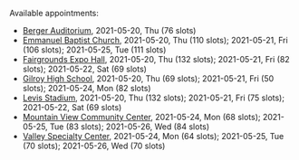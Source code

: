 Available appointments:

* [Berger Auditorium](https://schedulecare.sccgov.org/mychartprd/SignupAndSchedule/EmbeddedSchedule?id=132694&vt=1277&dept=101064003), 2021-05-20, Thu (76 slots)
* [Emmanuel Baptist Church](https://schedulecare.sccgov.org/mychartprd/SignupAndSchedule/EmbeddedSchedule?id=132871&vt=1277&dept=101064006), 2021-05-20, Thu (110 slots); 2021-05-21, Fri (106 slots); 2021-05-25, Tue (111 slots)
* [Fairgrounds Expo Hall](https://schedulecare.sccgov.org/mychartprd/SignupAndSchedule/EmbeddedSchedule?id=132726&vt=1277&dept=101064002), 2021-05-20, Thu (132 slots); 2021-05-21, Fri (82 slots); 2021-05-22, Sat (69 slots)
* [Gilroy High School](https://schedulecare.sccgov.org/mychartprd/SignupAndSchedule/EmbeddedSchedule?id=132980&vt=1277&dept=101064008), 2021-05-20, Thu (69 slots); 2021-05-21, Fri (50 slots); 2021-05-24, Mon (82 slots)
* [Levis Stadium](https://schedulecare.sccgov.org/mychartprd/SignupAndSchedule/EmbeddedSchedule?id=132723&vt=1277&dept=101064004), 2021-05-20, Thu (132 slots); 2021-05-21, Fri (75 slots); 2021-05-22, Sat (69 slots)
* [Mountain View Community Center](https://schedulecare.sccgov.org/mychartprd/SignupAndSchedule/EmbeddedSchedule?id=132472&vt=1277&dept=101064001), 2021-05-24, Mon (68 slots); 2021-05-25, Tue (83 slots); 2021-05-26, Wed (84 slots)
* [Valley Specialty Center](https://schedulecare.sccgov.org/mychartprd/SignupAndSchedule/EmbeddedSchedule?id=132277&vt=1277&dept=101001072), 2021-05-24, Mon (64 slots); 2021-05-25, Tue (70 slots); 2021-05-26, Wed (70 slots)
